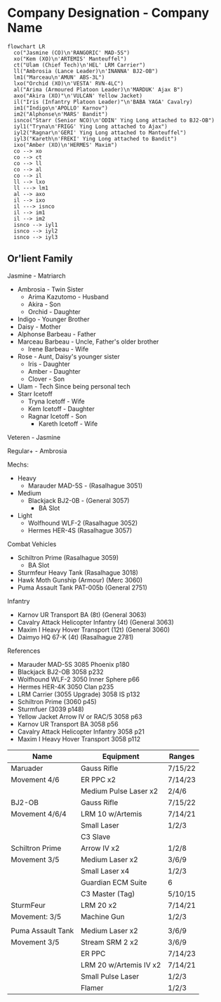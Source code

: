 # Company Designation - Company Name

```mermaid
flowchart LR
  co("Jasmine (CO)\n'RANGORIC' MAD-5S")
  xo("Kem (XO)\n'ARTEMIS' Manteuffel")
  ct("Ulam (Chief Tech)\n'HEL' LRM Carrier")
  ll("Ambrosia (Lance Leader)\n'INANNA' BJ2-OB")
  lm1("Marceau\n'AMUN' ABS-3L")
  lxo("Orchid (XO)\n'VESTA' RVN-4LC")
  al("Arima (Armoured Platoon Leader)\n'MARDUK' Ajax B")
  axo("Akira (XO)"\n'VULCAN' Yellow Jacket)
  il("Iris (Infantry Platoon Leader)"\n'BABA YAGA' Cavalry)
  im1("Indigo\n'APOLLO' Karnov")
  im2("Alphonse\n'MARS' Bandit")
  isnco("Starr (Senior NCO)\n'ODIN' Ying Long attached to BJ2-OB")
  iyl1("Tryna\n'FRIGG' Ying Long attached to Ajax")
  iyl2("Ragnar\n'GERI' Ying Long attached to Manteuffel")
  iyl3("Kareth\n'FREKI' Ying Long attached to Bandit")
  ixo("Amber (XO)\n'HERMES' Maxim")
  co --> xo
  co --> ct
  co --> ll
  co --> al
  co --> il
  ll --> lxo
  ll ---> lm1
  al --> axo
  il --> ixo
  il ---> isnco
  il --> im1
  il --> im2
  isnco --> iyl1
  isnco --> iyl2
  isnco --> iyl3
```

## Or'lient Family

Jasmine - Matriarch

- Ambrosia - Twin Sister
  - Arima Kazutomo - Husband
  - Akira - Son
  - Orchid - Daughter
- Indigo - Younger Brother
- Daisy - Mother
- Alphonse Barbeau - Father
- Marceau Barbeau - Uncle, Father's older brother
  - Irene Barbeau - Wife
- Rose - Aunt, Daisy's younger sister
  - Iris - Daughter
  - Amber - Daughter
  - Clover - Son
- Ulam - Tech Since being personal tech
- Starr Icetoff
  - Tryna Icetoff - Wife
  - Kem Icetoff - Daughter
  - Ragnar Icetoff - Son
    - Kareth Icetoff - Wife

Veteren - Jasmine

Regular+ - Ambrosia

Mechs:

- Heavy
  - Marauder MAD-5S - (Rasalhague 3051)
- Medium
  - Blackjack BJ2-0B - (General 3057)
    - BA Slot
- Light
  - Wolfhound WLF-2 (Rasalhague 3052)
  - Hermes HER-4S (Rasalhague 3057)

Combat Vehicles

- Schiltron Prime (Rasalhague 3059)
  - BA Slot
- Sturmfeur Heavy Tank (Rasalhague 3018)
- Hawk Moth Gunship (Armour) (Merc 3060)
- Puma Assault Tank PAT-005b (General 2751)

Infantry

- Karnov UR Transport BA (8t) (General 3063)
- Cavalry Attack Helicopter Infantry (4t) (General 3063)
- Maxim I Heavy Hover Transport (12t) (General 3060)
- Daimyo HQ 67-K (4t) (Rasalhague 2781)

References

- Marauder MAD-5S 3085 Phoenix p180
- Blackjack BJ2-OB 3058 p232
- Wolfhound WLF-2 3050 Inner Sphere p66
- Hermes HER-4K 3050 Clan p235
- LRM Carrier (3055 Upgrade) 3058 IS p132
- Schiltron Prime (3060 p45)
- Sturmfuer (3039 p148)
- Yellow Jacket Arrow IV or RAC/5 3058 p63
- Karnov UR Transport BA 3058 p56
- Cavalry Attack Helicopter Infantry 3058 p21
- Maxim I Heavy Hover Transport 3058 p112

| Name              | Equipment              | Ranges  |
| ----------------- | ---------------------- | ------- |
| Maruader          | Gauss Rifle            | 7/15/22 |
| Movement 4/6      | ER PPC x2              | 7/14/23 |
|                   | Medium Pulse Laser x2  | 2/4/6   |
| BJ2-OB            | Gauss Rifle            | 7/15/22 |
| Movement 4/6/4    | LRM 10 w/Artemis       | 7/14/21 |
|                   | Small Laser            | 1/2/3   |
|                   | C3 Slave               |
| Schiltron Prime   | Arrow IV x2            | 1/2/8   |
| Movement 3/5      | Medium Laser x2        | 3/6/9   |
|                   | Small Laser x4         | 1/2/3   |
|                   | Guardian ECM Suite     | 6       |
|                   | C3 Master (Tag)        | 5/10/15 |
| SturmFeur         | LRM 20 x2              | 7/14/21 |
| Movement: 3/5     | Machine Gun            | 1/2/3   |
|                   |                        |         |
| Puma Assault Tank | Medium Laser x2        | 3/6/9   |
| Movement 3/5      | Stream SRM 2 x2        | 3/6/9   |
|                   | ER PPC                 | 7/14/23 |
|                   | LRM 20 w/Artemis IV x2 | 7/14/21 |
|                   | Small Pulse Laser      | 1/2/3   |
|                   | Flamer                 | 1/2/3   |

